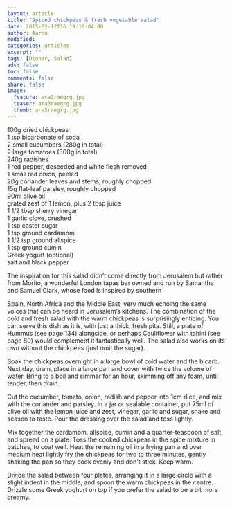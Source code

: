 ```yaml
---
layout: article
title: "Spiced chickpeas & fresh vegetable salad"
date: 2015-02-12T16:19:16-04:00
author: Aaron
modified:
categories: articles
excerpt: ""
tags: [Dinner, Salad]
ads: false
toc: false
comments: false
share: false
image:
  feature: ara3raegrg.jpg
  teaser: ara3raegrg.jpg
  thumb: ara3raegrg.jpg
---
```


100g dried chickpeas  
1 tsp bicarbonate of soda  
2 small cucumbers (280g in total)  
2 large tomatoes (300g in total)  
240g radishes  
1 red pepper, deseeded and white flesh removed  
1 small red onion, peeled  
20g coriander leaves and stems, roughly chopped  
15g flat-leaf parsley, roughly chopped  
90ml olive oil  
grated zest of 1 lemon, plus 2 tbsp juice  
1 1/2 tbsp sherry vinegar  
1 garlic clove, crushed  
1 tsp caster sugar  
1 tsp ground cardamom  
1 1/2 tsp ground allspice  
1 tsp ground cumin  
Greek yogurt (optional)  
salt and black pepper  

The inspiration for this salad didn’t come directly from Jerusalem but rather from Morito, a wonderful London tapas bar owned and run by Samantha and Samuel Clark, whose food is inspired by southern

Spain, North Africa and the Middle East, very much echoing the same voices that can be heard in Jerusalem’s kitchens. The combination of the cold and fresh salad with the warm chickpeas is surprisingly enticing. You can serve this dish as it is, with just a thick, fresh pita. Still, a plate of Hummus (see page 134) alongside, or perhaps Cauliflower with tahini (see page 80) would complement it fantastically well. The salad also works on its own without the chickpeas (just omit the sugar).


Soak the chickpeas overnight in a large bowl of cold water and the bicarb. Next day, drain, place in a large pan and cover with twice the volume of water. Bring to a boil and simmer for an hour, skimming off any foam, until tender, then drain.

Cut the cucumber, tomato, onion, radish and pepper into 1cm dice, and mix with the coriander and parsley. In a jar or sealable container, put 75ml of olive oil with the lemon juice and zest, vinegar, garlic and sugar, shake and season to taste. Pour the dressing over the salad and toss lightly.

Mix together the cardamom, allspice, cumin and a quarter-teaspoon of salt, and spread on a plate. Toss the cooked chickpeas in the spice mixture in batches, to coat well. Heat the remaining oil in a frying pan and over medium heat lightly fry the chickpeas for two to three minutes, gently shaking the pan so they cook evenly and don't stick. Keep warm.

Divide the salad between four plates, arranging it in a large circle with a slight indent in the middle, and spoon the warm chickpeas in the centre. Drizzle some Greek yoghurt on top if you prefer the salad to be a bit more creamy.